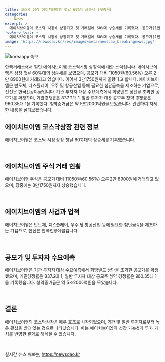 ```yaml
---
title: 코스닥 상장 에이치브이엠 첫날 60%대 상승세 [핫종목]
categories:
  - News
excerpt: >
  에이치브이엠이 코스닥 시장에 상장되고 첫 거래일에 60%대 상승세를 기록했다. 공모가(1만8000원) 대비 11050원(60.56%) 오른 2만8900원에 거래되며, 3만1750원까지 올랐다. 에이치브이엠은 반도체, 디스플레이, 우조·항공산업 등에 필요한 첨단금속을 제조하는 기업으로, 기관 투자자와 일반 투자자 대상 공모주 청약 경쟁률 역시 높았다.
feature_text: >
  에이치브이엠이 코스닥 시장에 상장되고 첫 거래일에 60%대 상승세를 기록했다. 공모가(1만8000원) 대비 11050원(60.56%) 오른 2만8900원에 거래되며, 3만1750원까지 올랐다. 에이치브이엠은 반도체, 디스플레이, 우조·항공산업 등에 필요한 첨단금속을 제조하는 기업으로, 기관 투자자와 일반 투자자 대상 공모주 청약 경쟁률 역시 높았다.
image: 'https://newsdao.kr/res/images/meta/newsdao_breakingnews.jpg'
---
```


<p><img src="https://newsdao.kr/res/images/meta/newsdao_breakingnews.jpg" alt="koreaapp 속보" /></p>

<p>한국거래소에서 열린 에이치브이엠 코스닥시장 상장식에 대한 소식입니다. 에이치브이엠은 상장 첫날 60%대의 상승세를 보였으며, 공모가 대비 11050원(60.56%) 오른 2만 8900원에 거래되고 있습니다. 이어서 3만1750원까지 올랐다고 합니다. 에이치브이엠은 반도체, 디스플레이, 우주 및 항공산업 등에 필요한 첨단금속을 제조하는 기업으로, 전신은 한국진공야금입니다. 기관 투자자 대상 수요예측에서 희망밴드 상단을 초과한 공모가를 확정하며, 기관경쟁률은 837.2대 1, 일반 투자자 대상 공모주 청약 경쟁률은 960.35대 1을 기록했다. 청약증거금은 약 5조2000억원을 모았습니다. 관련하여 자세한 내용을 살펴보겠습니다.</p>

<h2 data-ke-size="size26">에이치브이엠 코스닥상장 관련 정보</h2>

<p>에이치브이엠은 코스닥 시장 상장 첫날 60%대의 상승세를 기록했습니다.</p>

<p data-ke-size="size16">&nbsp;</p>

<h2 data-ke-size="size26">에이치브이엠 주식 거래 현황</h2>

<p>에이치브이엠 주식은 공모가 대비 11050원(60.56%) 오른 2만 8900원에 거래되고 있으며, 장중에는 3만1750원까지 상승했습니다.</p>

<p data-ke-size="size16">&nbsp;</p>

<h2 data-ke-size="size26">에이치브이엠의 사업과 업적</h2>

<p>에이치브이엠은 반도체, 디스플레이, 우주 및 항공산업 등에 필요한 첨단금속을 제조하는 기업으로, 전신은 한국진공야금입니다.</p>

<p data-ke-size="size16">&nbsp;</p>

<h2 data-ke-size="size26">공모가 및 투자자 수요예측</h2>

<p>에이치브이엠은 기관 투자자 대상 수요예측에서 희망밴드 상단을 초과한 공모가를 확정했으며, 기관경쟁률은 837.2대 1, 일반 투자자 대상 공모주 청약 경쟁률은 960.35대 1을 기록했습니다. 청약증거금은 약 5조2000억원을 모았습니다.</p>

<p data-ke-size="size16">&nbsp;</p>

<h2 data-ke-size="size26">결론</h2>

<p>에이치브이엠의 코스닥상장은 매우 호조로 시작되었으며, 기관 및 일반 투자자로부터 높은 관심을 받고 있는 것으로 나타났습니다. 이는 에이치브이엠의 성장 가능성과 투자 가치를 반영한 결과로 해석될 수 있습니다.</p>

<p data-ke-size="size16">&nbsp;</p>
실시간 뉴스 속보는, <a href="https://newsdao.kr" rel="dofollow">https://newsdao.kr</a>


